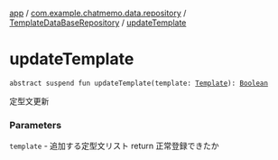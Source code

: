 [app](../../index.md) / [com.example.chatmemo.data.repository](../index.md) / [TemplateDataBaseRepository](index.md) / [updateTemplate](./update-template.md)

# updateTemplate

`abstract suspend fun updateTemplate(template: `[`Template`](../../com.example.chatmemo.domain.model.entity/-template/index.md)`): `[`Boolean`](https://kotlinlang.org/api/latest/jvm/stdlib/kotlin/-boolean/index.html)

定型文更新

### Parameters

`template` - 追加する定型文リスト
return 正常登録できたか